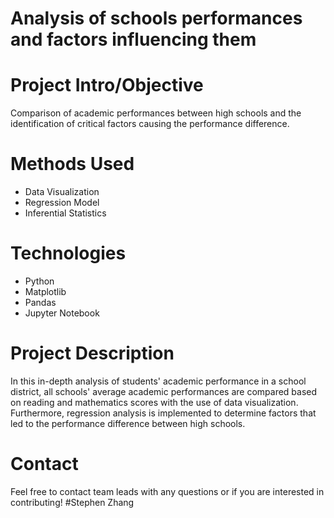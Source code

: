 # Analysis of schools performances and factors influencing them

# Project Intro/Objective
Comparison of academic performances between high schools and the identification of critical factors causing the performance difference.

# Methods Used
* Data Visualization
* Regression Model
* Inferential Statistics

# Technologies
* Python
* Matplotlib
* Pandas
* Jupyter Notebook

# Project Description
In this in-depth analysis of students' academic performance in a school district, all schools' average academic performances are compared based on reading and mathematics scores with the use of data visualization. Furthermore, regression analysis is implemented to determine factors that led to the performance difference between high schools.

# Contact
Feel free to contact team leads with any questions or if you are interested in contributing! 
#Stephen Zhang
